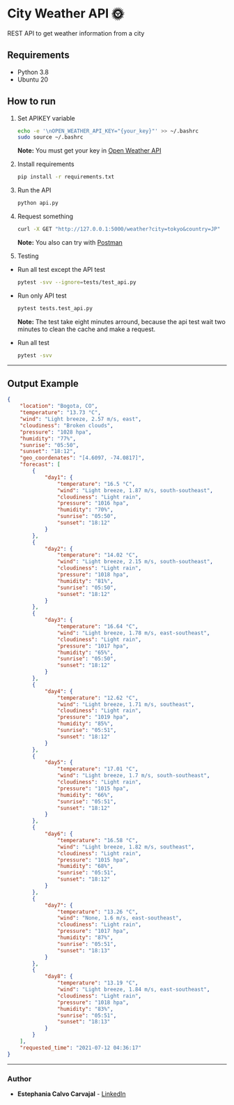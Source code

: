 # City Weather API 🌞

REST API to get weather information from a city

## Requirements
- Python 3.8
- Ubuntu 20

## How to run
1. Set APIKEY variable 
    ```bash
    echo -e '\nOPEN_WEATHER_API_KEY="{your_key}"' >> ~/.bashrc
    sudo source ~/.bashrc
    ```

    **Note:** You must get your key in [Open Weather API](https://openweathermap.org/api)

2. Install requirements 
    ```bash
    pip install -r requirements.txt
    ```

3. Run the API 
    ```bash
    python api.py
    ```

4. Request something
    ```bash
    curl -X GET "http://127.0.0.1:5000/weather?city=tokyo&country=JP"
    ```
    **Note:** You also can try with [Postman](https://www.postman.com/)

5. Testing
* Run all test except the API test
    ```bash
    pytest -svv --ignore=tests/test_api.py
    ```
* Run only API test
    ```bash
    pytest tests.test_api.py
    ```
    **Note:** The test take eight minutes arround, because the api test wait two minutes to clean the cache and make a request.

* Run all test
    ```bash
    pytest -svv
    ```

---

## Output Example
```json
{
    "location": "Bogota, CO",
    "temperature": "13.73 °C",
    "wind": "Light breeze, 2.57 m/s, east",
    "cloudiness": "Broken clouds",
    "pressure": "1028 hpa",
    "humidity": "77%",
    "sunrise": "05:50",
    "sunset": "18:12",
    "geo_coordenates": "[4.6097, -74.0817]",
    "forecast": [
        {
            "day1": {
                "temperature": "16.5 °C",
                "wind": "Light breeze, 1.87 m/s, south-southeast",
                "cloudiness": "Light rain",
                "pressure": "1016 hpa",
                "humidity": "70%",
                "sunrise": "05:50",
                "sunset": "18:12"
            }
        },
        {
            "day2": {
                "temperature": "14.02 °C",
                "wind": "Light breeze, 2.15 m/s, south-southeast",
                "cloudiness": "Light rain",
                "pressure": "1018 hpa",
                "humidity": "81%",
                "sunrise": "05:50",
                "sunset": "18:12"
            }
        },
        {
            "day3": {
                "temperature": "16.64 °C",
                "wind": "Light breeze, 1.78 m/s, east-southeast",
                "cloudiness": "Light rain",
                "pressure": "1017 hpa",
                "humidity": "65%",
                "sunrise": "05:50",
                "sunset": "18:12"
            }
        },
        {
            "day4": {
                "temperature": "12.62 °C",
                "wind": "Light breeze, 1.71 m/s, southeast",
                "cloudiness": "Light rain",
                "pressure": "1019 hpa",
                "humidity": "85%",
                "sunrise": "05:51",
                "sunset": "18:12"
            }
        },
        {
            "day5": {
                "temperature": "17.01 °C",
                "wind": "Light breeze, 1.7 m/s, south-southeast",
                "cloudiness": "Light rain",
                "pressure": "1015 hpa",
                "humidity": "66%",
                "sunrise": "05:51",
                "sunset": "18:12"
            }
        },
        {
            "day6": {
                "temperature": "16.58 °C",
                "wind": "Light breeze, 1.82 m/s, southeast",
                "cloudiness": "Light rain",
                "pressure": "1015 hpa",
                "humidity": "68%",
                "sunrise": "05:51",
                "sunset": "18:12"
            }
        },
        {
            "day7": {
                "temperature": "13.26 °C",
                "wind": "None, 1.6 m/s, east-southeast",
                "cloudiness": "Light rain",
                "pressure": "1017 hpa",
                "humidity": "87%",
                "sunrise": "05:51",
                "sunset": "18:13"
            }
        },
        {
            "day8": {
                "temperature": "13.19 °C",
                "wind": "Light breeze, 1.84 m/s, east-southeast",
                "cloudiness": "Light rain",
                "pressure": "1018 hpa",
                "humidity": "83%",
                "sunrise": "05:51",
                "sunset": "18:13"
            }
        }
    ],
    "requested_time": "2021-07-12 04:36:17"
}
```
---

### Author

* **Estephania Calvo Carvajal** - [LinkedIn](https://www.linkedin.com/in/estephaniacalvoc/)
